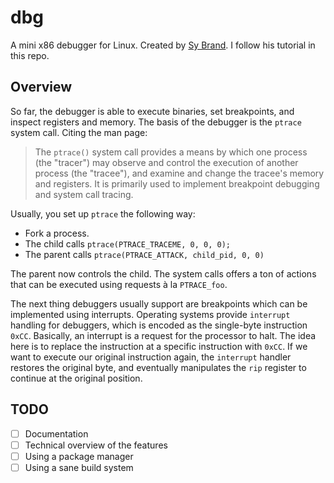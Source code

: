 # dbg
A mini x86 debugger for Linux. Created by [Sy Brand](https://github.com/TartanLlama). I follow his tutorial in this repo.

## Overview
So far, the debugger is able to execute binaries, set breakpoints, and inspect registers and memory. The basis of the debugger is the `ptrace` system call. Citing the man page:

> The `ptrace()` system call provides a means by which one process (the "tracer") may observe and control the execution of another process (the "tracee"), and examine and change the tracee's memory and registers. It is primarily used to implement breakpoint debugging and system call tracing.

Usually, you set up `ptrace` the following way:
* Fork a process.
* The child calls `ptrace(PTRACE_TRACEME, 0, 0, 0);`
* The parent calls `ptrace(PTRACE_ATTACK, child_pid, 0, 0)`

The parent now controls the child. The system calls offers a ton of actions that can be executed using requests à la `PTRACE_foo`.

The next thing debuggers usually support are breakpoints which can be implemented using interrupts. Operating systems provide `interrupt` handling for debuggers, which is encoded as the single-byte instruction `0xCC`. Basically, an interrupt is a request for the processor to halt. The idea here is to replace the instruction at a specific instruction with `0xCC`. If we want to execute our original instruction again, the `interrupt` handler restores the original byte, and eventually manipulates the `rip` register to continue at the original position.

## TODO
- [ ] Documentation
- [ ] Technical overview of the features
- [ ] Using a package manager
- [ ] Using a sane build system

